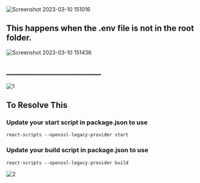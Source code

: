 
![Screenshot 2023-03-10 151016](https://user-images.githubusercontent.com/91595780/224281735-bd596ce4-2a9d-4b5b-82c7-6f0963cbb32d.png)

## This happens when the .env file is not in the root folder.
![Screenshot 2023-03-10 151436](https://user-images.githubusercontent.com/91595780/224282759-49b6db21-85ae-41ea-ae80-98e506e7864b.png)


## _________________________
![1](https://github.com/RankerO/All-Errors-/assets/91595780/7027dfa3-1a94-4ad2-87d2-ed328f73c531)
## To Resolve This 
### Update your start script in package.json to use
`react-scripts --openssl-legacy-provider start`

### Update your build script in package.json to use
`react-scripts --openssl-legacy-provider build`

![2](https://github.com/RankerO/All-Errors-/assets/91595780/c75bad8b-2428-4451-a2d6-255a4e9e1457)
